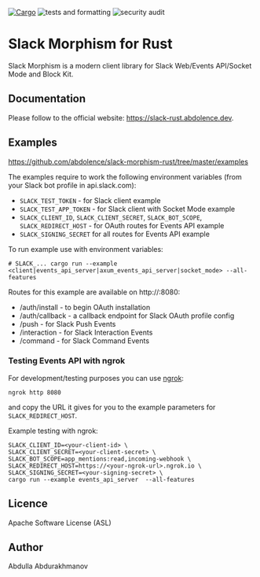[![Cargo](https://img.shields.io/crates/v/slack_morphism.svg)](https://crates.io/crates/slack_morphism)
![tests and formatting](https://github.com/abdolence/slack-morphism-rust/workflows/tests%20&amp;%20formatting/badge.svg)
![security audit](https://github.com/abdolence/slack-morphism-rust/workflows/security%20audit/badge.svg)

# Slack Morphism for Rust

Slack Morphism is a modern client library for Slack Web/Events API/Socket Mode and Block Kit.

## Documentation
Please follow to the official website: https://slack-rust.abdolence.dev.

## Examples

https://github.com/abdolence/slack-morphism-rust/tree/master/examples

The examples require to work the following environment variables (from your Slack bot profile in api.slack.com):

- `SLACK_TEST_TOKEN` - for Slack client example
- `SLACK_TEST_APP_TOKEN` - for Slack client with Socket Mode example
- `SLACK_CLIENT_ID`, `SLACK_CLIENT_SECRET`, `SLACK_BOT_SCOPE`, `SLACK_REDIRECT_HOST` - for OAuth routes for Events API example
- `SLACK_SIGNING_SECRET` for all routes for Events API example

To run example use with environment variables:
```
# SLACK_... cargo run --example <client|events_api_server|axum_events_api_server|socket_mode> --all-features
```

Routes for this example are available on http://<your-host>:8080:

- /auth/install - to begin OAuth installation
- /auth/callback - a callback endpoint for Slack OAuth profile config
- /push - for Slack Push Events
- /interaction - for Slack Interaction Events
- /command - for Slack Command Events

### Testing Events API with ngrok
For development/testing purposes you can use [ngrok](https://ngrok.com/):
```
ngrok http 8080
```
and copy the URL it gives for you to the example parameters for `SLACK_REDIRECT_HOST`.

Example testing with ngrok:
```
SLACK_CLIENT_ID=<your-client-id> \
SLACK_CLIENT_SECRET=<your-client-secret> \
SLACK_BOT_SCOPE=app_mentions:read,incoming-webhook \
SLACK_REDIRECT_HOST=https://<your-ngrok-url>.ngrok.io \
SLACK_SIGNING_SECRET=<your-signing-secret> \
cargo run --example events_api_server  --all-features
```

## Licence
Apache Software License (ASL)

## Author
Abdulla Abdurakhmanov
